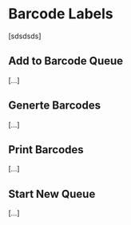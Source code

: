 # Barcode Labels

[sdsdsds]

## Add to Barcode Queue

[...]

## Generte Barcodes

[...]

## Print Barcodes

[...]

## Start New Queue

[...]
